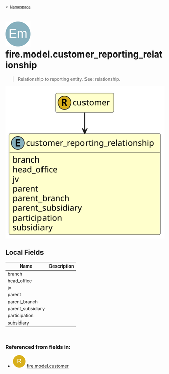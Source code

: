 <sub>&lt;&nbsp; [Namespace](index.md)</sub>
# <img src='images/enumType-lg.svg'/> fire.model.customer_reporting_relationship
>  
>Relationship to reporting entity. See: relationship.
> 
<img src='images/fire.model.customer_reporting_relationship.svg'/>


## Local Fields


| Name        | Description |
| ----------- | ----------- |
| branch |   |
| head_office |   |
| jv |   |
| parent |   |
| parent_branch |   |
| parent_subsidiary |   |
| participation |   |
| subsidiary |   |

<br/>

### Referenced from fields in:
- <img src='images/recordType.svg'/> [fire.model.customer](UDT-fire.model.customer.md)
